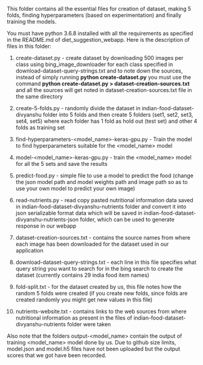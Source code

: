 This folder contains all the essential files for creation of dataset, making 5 folds, finding hyperparameters (based on experimentation) and finally training the models.

You must have python 3.6.8 installed with all the requirements as specified in the README.md of diet_suggestion_webapp. Here is the description of files in this folder:

1. create-dataset.py - create dataset by downloading 500 images per class using bing_image_downloader for each class specified in download-dataset-query-strings.txt and to note down the sources, instead of simply running <b>python create-dataset.py</b> you must use the command <b>python create-dataset.py > dataset-creation-sources.txt</b> and all the sources will get noted in dataset-creation-sources.txt file in the same directory

2. create-5-folds.py - randomly divide the dataset in indian-food-dataset-divyanshu folder into 5 folds and then create 5 folders (set1, set2, set3, set4, set5) where each folder has 1 fold as hold out (test set) and other 4 folds as training set

3. find-hyperparameters-<model_name>-keras-gpu.py - Train the model to find hyperparameters suitable for the <model_name> model

4. model-<model_name>-keras-gpu.py - train the <model_name> model for all the 5 sets and save the results

5. predict-food.py - simple file to use a model to predict the food (change the json model path and model weights path and image path so as to use your own model to predict your own image)

6. read-nutrients.py - read copy pasted nutritional information data saved in indian-food-dataset-divyanshu-nutrients folder and convert it into json serializable format data which will be saved in indian-food-dataset-divyanshu-nutrients-json folder, which can be used to generate response in our webapp

7. dataset-creation-sources.txt - contains the source names from where each image has been downloaded for the dataset used in our application

8. download-dataset-query-strings.txt - each line in this file specifies what query string you want to search for in the bing search to create the dataset (currently contains 29 india food item names)

9. fold-split.txt - for the dataset created by us, this file notes how the random 5 folds were created (if you create new folds, since folds are created randomly you might get new values in this file)

10. nutrients-website.txt - contains links to the web sources from where nutritional information as present in the files of indian-food-dataset-divyanshu-nutrients folder were taken

Also note that the folders output-<model_name> contain the output of training <model_name> model done by us. Due to github size limits, model.json and model.h5 files have not been uploaded but the output scores that we got have been recorded.
